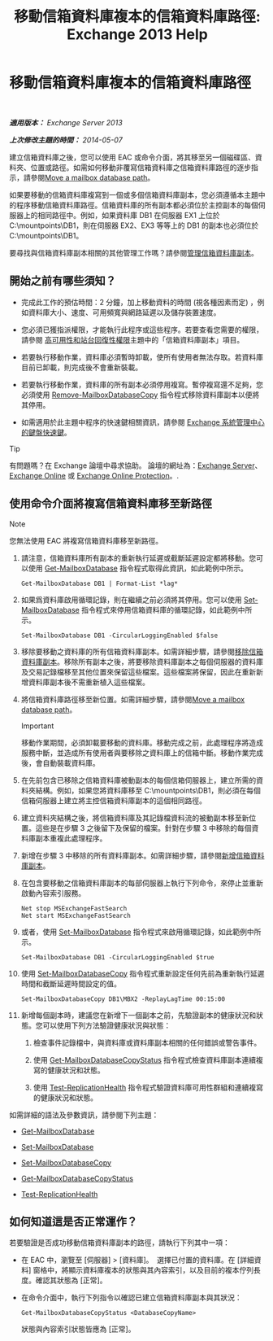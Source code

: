 ﻿---
title: '移動信箱資料庫複本的信箱資料庫路徑: Exchange 2013 Help'
TOCTitle: 移動信箱資料庫複本的信箱資料庫路徑
ms:assetid: 324f255c-d95d-4a8a-a134-c8cee5c5b9cb
ms:mtpsurl: https://technet.microsoft.com/zh-tw/library/Dd979782(v=EXCHG.150)
ms:contentKeyID: 50472811
ms.date: 05/21/2018
mtps_version: v=EXCHG.150
ms.translationtype: MT
---

# 移動信箱資料庫複本的信箱資料庫路徑

 

_**適用版本：** Exchange Server 2013_

_**上次修改主題的時間：** 2014-05-07_

建立信箱資料庫之後，您可以使用 EAC 或命令介面，將其移至另一個磁碟區、資料夾、位置或路徑。如需如何移動非覆寫信箱資料庫之信箱資料庫路徑的逐步指示，請參閱[Move a mailbox database path](manage-mailbox-databases-in-exchange-2013-exchange-2013-help.md)。

如果要移動的信箱資料庫複寫到一個或多個信箱資料庫副本，您必須遵循本主題中的程序移動信箱資料庫路徑。信箱資料庫的所有副本都必須位於主控副本的每個伺服器上的相同路徑中。例如，如果資料庫 DB1 在伺服器 EX1 上位於 C:\\mountpoints\\DB1，則在伺服器 EX2、EX3 等等上的 DB1 的副本也必須位於 C:\\mountpoints\\DB1。

要尋找與信箱資料庫副本相關的其他管理工作嗎？請參閱[管理信箱資料庫副本](managing-mailbox-database-copies-exchange-2013-help.md)。

## 開始之前有哪些須知？

  - 完成此工作的預估時間：2 分鐘，加上移動資料的時間 (視各種因素而定) ，例如資料庫大小、速度、可用頻寬與網路延遲以及儲存裝置速度。

  - 您必須已獲指派權限，才能執行此程序或這些程序。若要查看您需要的權限，請參閱 [高可用性和站台回復性權限](high-availability-and-site-resilience-permissions-exchange-2013-help.md)主題中的「信箱資料庫副本」項目。

  - 若要執行移動作業，資料庫必須暫時卸載，使所有使用者無法存取。若資料庫目前已卸載，則完成後不會重新裝載。

  - 若要執行移動作業，資料庫的所有副本必須停用複寫。暫停複寫還不足夠，您必須使用 [Remove-MailboxDatabaseCopy](https://technet.microsoft.com/zh-tw/library/dd335119\(v=exchg.150\)) 指令程式移除資料庫副本以便將其停用。

  - 如需適用於此主題中程序的快速鍵相關資訊，請參閱 [Exchange 系統管理中心的鍵盤快速鍵](keyboard-shortcuts-in-the-exchange-admin-center-exchange-online-protection-help.md)。


> [!TIP]  
> 有問題嗎？在 Exchange 論壇中尋求協助。 論壇的網址為：<a href="https://go.microsoft.com/fwlink/p/?linkid=60612">Exchange Server</a>、 <a href="https://go.microsoft.com/fwlink/p/?linkid=267542">Exchange Online</a> 或 <a href="https://go.microsoft.com/fwlink/p/?linkid=285351">Exchange Online Protection</a>。.




## 使用命令介面將複寫信箱資料庫移至新路徑


> [!NOTE]  
> 您無法使用 EAC 將複寫信箱資料庫移至新路徑。




1.  請注意，信箱資料庫所有副本的重新執行延遲或截斷延遲設定都將移動。您可以使用 [Get-MailboxDatabase](https://technet.microsoft.com/zh-tw/library/bb124924\(v=exchg.150\)) 指令程式取得此資訊，如此範例中所示。
    
        Get-MailboxDatabase DB1 | Format-List *lag*

2.  如果爲資料庫啟用循環記錄，則在繼續之前必須將其停用。您可以使用 [Set-MailboxDatabase](https://technet.microsoft.com/zh-tw/library/bb123971\(v=exchg.150\)) 指令程式來停用信箱資料庫的循環記錄，如此範例中所示。
    
        Set-MailboxDatabase DB1 -CircularLoggingEnabled $false

3.  移除要移動之資料庫的所有信箱資料庫副本。如需詳細步驟，請參閱[移除信箱資料庫副本](remove-a-mailbox-database-copy-exchange-2013-help.md)。移除所有副本之後，將要移除資料庫副本之每個伺服器的資料庫及交易記錄檔移至其他位置來保留這些檔案。這些檔案將保留，因此在重新新增資料庫副本後不需重新植入這些檔案。

4.  將信箱資料庫路徑移至新位置。如需詳細步驟，請參閱[Move a mailbox database path](manage-mailbox-databases-in-exchange-2013-exchange-2013-help.md)。
    
    > [!IMPORTANT]  
    > 移動作業期間，必須卸載要移動的資料庫。移動完成之前，此處理程序將造成服務中斷，並造成所有使用者與要移除之資料庫上的信箱中斷。移動作業完成後，會自動裝載資料庫。


5.  在先前包含已移除之信箱資料庫被動副本的每個信箱伺服器上，建立所需的資料夾結構。例如，如果您將資料庫移至 C:\\mountpoints\\DB1，則必須在每個信箱伺服器上建立將主控信箱資料庫副本的這個相同路徑。

6.  建立資料夾結構之後，將信箱資料庫及其記錄檔資料流的被動副本移至新位置。這些是在步驟 3 之後留下及保留的檔案。針對在步驟 3 中移除的每個資料庫副本重複此處理程序。

7.  新增在步驟 3 中移除的所有資料庫副本。如需詳細步驟，請參閱[新增信箱資料庫副本](add-a-mailbox-database-copy-exchange-2013-help.md)。

8.  在包含要移動之信箱資料庫副本的每部伺服器上執行下列命令，來停止並重新啟動內容索引服務。
    
        Net stop MSExchangeFastSearch
        Net start MSExchangeFastSearch

9.  或者，使用 [Set-MailboxDatabase](https://technet.microsoft.com/zh-tw/library/bb123971\(v=exchg.150\)) 指令程式來啟用循環記錄，如此範例中所示。
    
        Set-MailboxDatabase DB1 -CircularLoggingEnabled $true

10. 使用 [Set-MailboxDatabaseCopy](https://technet.microsoft.com/zh-tw/library/dd298104\(v=exchg.150\)) 指令程式重新設定任何先前為重新執行延遲時間和截斷延遲時間設定的值。
    
        Set-MailboxDatabaseCopy DB1\MBX2 -ReplayLagTime 00:15:00

11. 新增每個副本時，建議您在新增下一個副本之前，先驗證副本的健康狀況和狀態。您可以使用下列方法驗證健康狀況與狀態：
    
    1.  檢查事件記錄檔中，與資料庫或資料庫副本相關的任何錯誤或警告事件。
    
    2.  使用 [Get-MailboxDatabaseCopyStatus](https://technet.microsoft.com/zh-tw/library/dd298044\(v=exchg.150\)) 指令程式檢查資料庫副本連續複寫的健康狀況和狀態。
    
    3.  使用 [Test-ReplicationHealth](https://technet.microsoft.com/zh-tw/library/bb691314\(v=exchg.150\)) 指令程式驗證資料庫可用性群組和連續複寫的健康狀況和狀態。

如需詳細的語法及參數資訊，請參閱下列主題：

  - [Get-MailboxDatabase](https://technet.microsoft.com/zh-tw/library/bb124924\(v=exchg.150\))

  - [Set-MailboxDatabase](https://technet.microsoft.com/zh-tw/library/bb123971\(v=exchg.150\))

  - [Set-MailboxDatabaseCopy](https://technet.microsoft.com/zh-tw/library/dd298104\(v=exchg.150\))

  - [Get-MailboxDatabaseCopyStatus](https://technet.microsoft.com/zh-tw/library/dd298044\(v=exchg.150\))

  - [Test-ReplicationHealth](https://technet.microsoft.com/zh-tw/library/bb691314\(v=exchg.150\))

## 如何知道這是否正常運作？

若要驗證是否成功移動信箱資料庫副本的路徑，請執行下列其中一項：

  - 在 EAC 中，瀏覽至 \[伺服器\] \> \[資料庫\]。  選擇已付置的資料庫。在 \[詳細資料\] 窗格中，將顯示資料庫複本的狀態與其內容索引，以及目前的複本佇列長度。確認其狀態為 \[正常\]。

  - 在命令介面中，執行下列指令以確認已建立信箱資料庫副本與其狀況：
    
        Get-MailboxDatabaseCopyStatus <DatabaseCopyName>
    
    狀態與內容索引狀態皆應為 \[正常\]。

